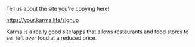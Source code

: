 Tell us about the site you're copying here!


https://your.karma.life/signup

Karma is a really good site/apps that allows restaurants and food stores to sell left over food at a reduced price.
